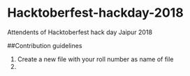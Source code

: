 # Hacktoberfest-hackday-2018
Attendents of Hacktoberfest hack day Jaipur 2018

##Contribution guidelines
1. Create a new file with your roll number as name of file
2. 
